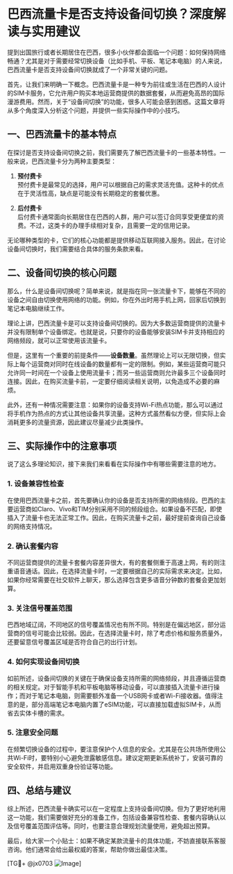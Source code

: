 # 巴西流量卡是否支持设备间切换？深度解读与实用建议

提到出国旅行或者长期居住在巴西，很多小伙伴都会面临一个问题：如何保持网络畅通？尤其是对于需要经常切换设备（比如手机、平板、笔记本电脑）的人来说，巴西流量卡是否支持设备间切换就成了一个非常关键的问题。

首先，让我们来明确一下概念。巴西流量卡是一种专为前往或生活在巴西的人设计的SIM卡服务，它允许用户购买本地运营商提供的数据套餐，从而避免高昂的国际漫游费用。然而，关于“设备间切换”的功能，很多人可能会感到困惑。这篇文章将从多个角度深入分析这个问题，并提供一些实际操作中的小技巧。

## 一、巴西流量卡的基本特点

在探讨是否支持设备间切换之前，我们需要先了解巴西流量卡的一些基本特性。一般来说，巴西流量卡分为两种主要类型：

1. **预付费卡**  
   预付费卡是最常见的选择，用户可以根据自己的需求灵活充值。这种卡的优点在于灵活性高，缺点是可能没有长期稳定的套餐优惠。

2. **后付费卡**  
   后付费卡通常面向长期居住在巴西的人群，用户可以签订合同享受更便宜的资费。不过，这类卡的办理手续相对复杂，且需要一定的信用记录。

无论哪种类型的卡，它们的核心功能都是提供移动互联网接入服务。因此，在讨论设备间切换时，我们需要结合具体的服务条款来看。

## 二、设备间切换的核心问题

那么，什么是设备间切换呢？简单来说，就是指在同一张流量卡下，能够在不同的设备之间自由切换使用网络的功能。例如，你在外出时用手机上网，回家后切换到笔记本电脑继续工作。

理论上讲，巴西流量卡是可以支持设备间切换的。因为大多数运营商提供的流量卡并没有限制单个设备绑定。也就是说，只要你的设备能够安装SIM卡并支持相应的网络频段，就可以正常使用该流量卡。

但是，这里有一个重要的前提条件——**设备数量**。虽然理论上可以无限切换，但实际上每个运营商对同时在线设备的数量都有一定的限制。例如，某些运营商可能只允许同一时间在一个设备上使用流量卡；而另一些运营商则允许最多三个设备同时连接。因此，在购买流量卡前，一定要仔细阅读相关说明，以免造成不必要的麻烦。

此外，还有一种情况需要注意：如果你的设备支持Wi-Fi热点功能，那么可以通过将手机作为热点的方式让其他设备共享流量。这种方式虽然看似方便，但实际上会消耗更多的流量资源，因此建议尽量减少此类操作。

## 三、实际操作中的注意事项

说了这么多理论知识，接下来我们来看看在实际操作中有哪些需要注意的地方。

### 1. 设备兼容性检查  
在使用巴西流量卡之前，首先要确认你的设备是否支持所需的网络频段。巴西的主要运营商如Claro、Vivo和TIM分别采用不同的频段组合。如果设备不匹配，即使插入了流量卡也无法正常工作。因此，在购买流量卡之前，最好提前查询自己设备的网络支持情况。

### 2. 确认套餐内容  
不同运营商提供的流量卡套餐内容差异很大，有的套餐侧重于高速上网，有的则注重语音通话。因此，在选择流量卡时，一定要根据自己的实际需求来决定。比如，如果你经常需要在社交软件上聊天，那么选择包含更多语音分钟数的套餐会更加划算。

### 3. 关注信号覆盖范围  
巴西地域辽阔，不同地区的信号覆盖情况也有所不同。特别是在偏远地区，部分运营商的信号可能会比较弱。因此，在选择流量卡时，除了考虑价格和服务质量外，还要留意信号覆盖区域是否符合自己的出行计划。

### 4. 如何实现设备间切换  
如前所述，设备间切换的关键在于确保设备支持所需的网络频段，并且遵循运营商的相关规定。对于智能手机和平板电脑等移动设备，可以直接插入流量卡进行操作；而对于笔记本电脑，则需要额外准备一个USB网卡或者Wi-Fi接收器。值得注意的是，部分高端笔记本电脑内置了eSIM功能，可以直接加载虚拟SIM卡，从而省去实体卡槽的需求。

### 5. 注意安全问题  
在频繁切换设备的过程中，要注意保护个人信息的安全。尤其是在公共场所使用公共Wi-Fi时，要特别小心避免泄露敏感信息。建议定期更新系统补丁，安装可靠的安全软件，并启用双重身份验证等功能。

## 四、总结与建议

综上所述，巴西流量卡确实可以在一定程度上支持设备间切换。但为了更好地利用这一功能，我们需要做好充分的准备工作，包括设备兼容性检查、套餐内容确认以及信号覆盖范围评估等。同时，也要注意合理规划流量使用，避免超出预算。

最后，给大家一个小贴士：如果不确定某款流量卡的具体功能，不妨直接联系客服咨询。他们通常会给出最权威的答案，帮助你做出最佳决策。

[TG💪+ @jx0703 ![Image](https://github.com/user-attachments/assets/dbca1d08-cadb-493c-b0ec-ad6f7a83f270)]